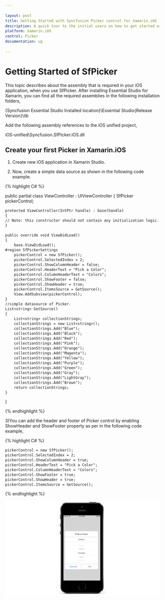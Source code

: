 ```yaml
---

layout: post
title: Getting Started with Syncfusion Picker control for Xamarin.iOS
description: A quick tour to the initial users on how to get started with Syncfusion Picker control for the Xamarin.iOS platform.
platform: Xamarin.iOS
control: Picker
documentation: ug

---
```


# Getting Started of SfPicker

This topic describes about the assembly that is required in your iOS application, when you use SfPicker. After installing Essential Studio for Xamarin, you can find all the required assemblies in the following installation folders,

{Syncfusion Essential Studio Installed location}\Essential Studio{Release Version}\lib

Add the following assembly references to the iOS unified project,

iOS-unified\Syncfusion.SfPicker.iOS.dll


## Create your first Picker in Xamarin.iOS


1) Create new iOS application in Xamarin Studio.

2) Now, create a simple data source as shown in the following code example.





{% highlight C# %}

public partial class ViewController : UIViewController
{
SfPicker pickerControl;

    protected ViewController(IntPtr handle) : base(handle)
    {
    // Note: this constructor should not contain any initialization logic.
    }

    public override void ViewDidLoad()
    {
        base.ViewDidLoad();
    #region SfPickerSettings
        pickerControl = new SfPicker();
        pickerControl.SelectedIndex = 2;
        pickerControl.ShowColumnHeader = false;
        pickerControl.HeaderText = "Pick a Color";
        pickerControl.ColumnHeaderText = "Colors";
        pickerControl.ShowFooter = false;
        pickerControl.ShowHeader = true;
        pickerControl.ItemsSource = GetSource();
        View.AddSubview(pickerControl);
    }
    //simple datasource of Picker.
    List<string> GetSource()
    {
        List<string> collectionStrings;
        collectionStrings = new List<string>();
        collectionStrings.Add("Blue");
        collectionStrings.Add("Black");
        collectionStrings.Add("Red");
        collectionStrings.Add("Pink");
        collectionStrings.Add("Orange");
        collectionStrings.Add("Magenta");
        collectionStrings.Add("Yellow");
        collectionStrings.Add("Purple");
        collectionStrings.Add("Green");
        collectionStrings.Add("Gray");
        collectionStrings.Add("LightGray");
        collectionStrings.Add("Brown");
        return collectionStrings;
    }
}

{% endhighlight %}



3)You can add the header and footer of Picker control by enabling ShowHeader and ShowFooter property as per in the following code example,




{% highlight C# %}

    pickerControl = new SfPicker();
    pickerControl.SelectedIndex = 2;
    pickerControl.ShowColumnHeader = true;
    pickerControl.HeaderText = "Pick a Color";
    pickerControl.ColumnHeaderText = "Colors";
    pickerControl.ShowFooter = true;
    pickerControl.ShowHeader = true;
    pickerControl.ItemsSource = GetSource();

{% endhighlight %}

![](images/gettingstarted.png)